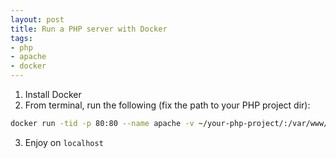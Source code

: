 ```yaml
---
layout: post
title: Run a PHP server with Docker
tags:
- php
- apache
- docker
---
```


1. Install Docker
2. From terminal, run the following (fix the path to your PHP project dir):
```bash
docker run -tid -p 80:80 --name apache -v ~/your-php-project/:/var/www/html nimmis/apache-php5
```

3. Enjoy on `localhost`
